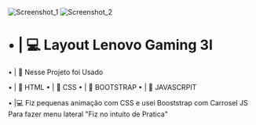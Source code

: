 ![Screenshot_1](https://user-images.githubusercontent.com/91854324/210187181-7f27efd3-3fcb-481d-81d3-3d25493d8eeb.png)
![Screenshot_2](https://user-images.githubusercontent.com/91854324/210187180-e65b130c-95cb-4917-8513-9e05922a510d.png)

## <h1>• | 💻 Layout Lenovo Gaming 3I</h1>

• | 💎 Nesse Projeto foi Usado 

• | 📁 HTML
• | 📁 CSS
• | 📁 BOOTSTRAP
• | 📁 JAVASCRPIT

• |💻 Fiz pequenas animação com CSS e usei Booststrap com Carrosel JS Para fazer menu lateral "Fiz no intuito de Pratica"
